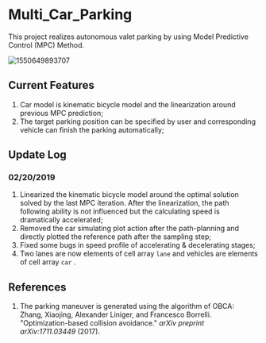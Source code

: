 # Multi_Car_Parking

This project realizes autonomous valet parking by using Model Predictive Control (MPC) Method. 

![1550649893707](C:\Users\煦\AppData\Roaming\Typora\typora-user-images\1550649893707.png)

## Current Features

1. Car model is kinematic bicycle model and the linearization around previous MPC prediction;
2. The target parking position can be specified by user and corresponding vehicle can finish the parking automatically;

## Update Log

### 02/20/2019

1. Linearized the kinematic bicycle model around the optimal solution solved by the last MPC iteration. After the linearization, the path following ability is not influenced but the calculating speed is dramatically accelerated;
2. Removed the car simulating plot action after the path-planning and directly plotted the reference path after the sampling step;
3. Fixed some bugs in speed profile of accelerating & decelerating stages;
4. Two lanes are now elements of cell array `lane` and vehicles are elements of cell array `car` .

## References

1. The parking maneuver is generated using the algorithm of OBCA: Zhang, Xiaojing, Alexander Liniger, and Francesco Borrelli. "Optimization-based collision avoidance." *arXiv preprint arXiv:1711.03449* (2017).